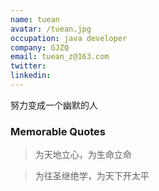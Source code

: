 ```yaml
---
name: tuean
avatar: /tuean.jpg
occupation: java developer
company: GJZQ
email: tuean_z@163.com
twitter: 
linkedin: 
---
```


努力变成一个幽默的人 

### Memorable Quotes

> 为天地立心，为生命立命

> 为往圣继绝学，为天下开太平
